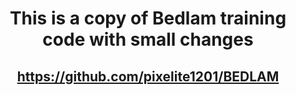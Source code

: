 <div align="center">

# This is a copy of Bedlam training code with small changes
## https://github.com/pixelite1201/BEDLAM

